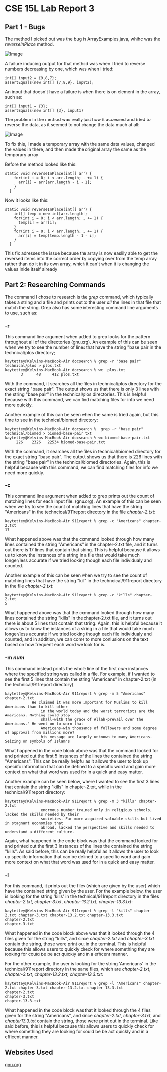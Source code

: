 # CSE 15L Lab Report 3

## Part 1 - Bugs

The method I picked out was the bug in ArrayExamples.java, whihc was the *reverseInPlace* method.

![Image](lab-3-images/reverse1.png)

A failure inducing output for that method was when I tried to reverse numbers decreasing by one, which was when I tried:

```
int[] input2 = {9,8,7};
assertEquals(new int[] {7,8,9}, input2);
```

An input that doesn't have a failure is when there is on element in the array, such as:

```
int[] input1 = {3};
assertEquals(new int[] {3}, input1);
```

The problem in the method was really just how it accessed and tried to reverse the data, as it seemed to not change the data much at all:

![Image](lab-3-images/reverse2.png)

To fix this, I made a temporary array with the same data values, changed the values in there, and then made the original array the same as the temporary array

Before the method looked like this:

```
static void reverseInPlace(int[] arr) {
    for(int i = 0; i < arr.length; i += 1) {
      arr[i] = arr[arr.length - i - 1];
    }
  }
```

Now it looks like this:

```
static void reverseInPlace(int[] arr) {
    int[] temp = new int[arr.length];
    for(int i = 0; i < arr.length; i += 1) {
      temp[i] = arr[i];
    }
    for(int i = 0; i < arr.length; i += 1) {
      arr[i] = temp[temp.length - 1 - i];
    }
  }
```
This fix adresses the issue because the array is now easlily able to get the reversed items into the correct order by copying over from the temp array rather than do it in its own array, which it can't when it is changing the values inide itself already

## Part 2: Researching Commands

The command I chose to research is the *grep* command, which typically takes a string and a file and prints out to the user *all* the lines in that file that match the string. Grep also has some interesting command line arguments to use, such as:

### -r

This command line argument when added to grep looks for the pattern throughout all of the directories (gnu.org).
An example of this can be seen when we try to see the number of lines that have the string "base pair in the technical/plos directory;

```
kaytettey@Kelvins-MacBook-Air docsearch % grep -r "base pair" technical/plos > plos.txt 
kaytettey@Kelvins-MacBook-Air docsearch % wc  plos.txt
       3      48     412 plos.txt
```
With the command, it searches all the files in technical/plos directory for the exact string "base pair". The output shows us that there is only 3 lines with the string "base pair" in the technical/plos directories. This is helpful because with this command, we can find matching files for info we need more quickly.

Another example of this can be seen when the same is tried again, but this time to see in the technical/biomed directory:

```
kaytettey@Kelvins-MacBook-Air docsearch %  grep -r "base pair" technical/biomed > biomed-base-pair.txt
kaytettey@Kelvins-MacBook-Air docsearch % wc biomed-base-pair.txt
     226    2326   22534 biomed-base-pair.txt
```
With the command, it searches all the files in technical/biomed directory for the exact string "base pair". The output shows us that there is 226 lines with the string "base pair" in the technical/biomed directories. Again, this is helpful because with this command, we can find matching files for info we need more quickly.

### -c

This command line argument when added to grep prints out the count of matching lines for each input file. (gnu.org).
An example of this can be seen when we try to see the count of matching lines that have the string "Americans" in the techncical/911report directory in the file *chapter-2.txt*:

```
kaytettey@Kelvins-MacBook-Air 911report % grep -c "Americans" chapter-2.txt
17
```
What happened above was that the command looked through how many lines contained the string "Americans" in the chapter-2.txt file, and it turns out there is 17 lines that contain that string. This is helpful because it allows us to know the instances of a string in a file that would take much longer/less accurate if we tried looking though each file individualy and counted.

Another example of this can be seen when we try to see the count of matching lines that have the string "kill" in the techncical/911report directory in the file *chapter-2.txt*:

```
kaytettey@Kelvins-MacBook-Air 911report % grep -c "kills" chapter-2.txt
5
```
What happened above was that the command looked through how many lines contained the string "kills" in the chapter-2.txt file, and it turns out there is about 5 lines that contain that string. Again, this is helpful because it allows us to know the instances of a string in a file that would take much longer/less accurate if we tried looking though each file individualy and counted, and in addition, we can come to more conlusions on the text based on how frequent each word we look for is.

### -m *num*

This command instead prints the whole line of the first *num* instances where the specified string was called in a file. 
For example, if I wanted to see the first 5 lines that contain the string "Americans" in chapter-2.txt (in the technical/911report directory)

```
kaytettey@Kelvins-MacBook-Air 911report % grep -m 5 "Americans" chapter-2.txt 
            He claimed it was more important for Muslims to kill Americans than to kill other
                in the world today and the worst terrorists are the Americans. Nothing could stop
                shall-with the grace of Allah-prevail over the Americans." He went on to warn that
                Americans-win thousands of followers and some degree of approval from millions more?
                his message are largely unknown to many Americans. Seizing on symbols of Islam's
```
What happened in the code block above was that the command looked for and printed out the first 5 instances of the lines the contained the string "Americans". This can be really helpful as it allows the user to look up speciifc information that can be defined to a specific word and gain more context on what that word was used for in a quick and easy matter.

Another example can be seen below, where I wanted to see the first 3 lines that contain the string "kills" in chapter-2.txt, while in the technical/911report directory:

```
kaytettey@Kelvins-MacBook-Air 911report % grep -m 3 "kills" chapter-2.txt 
                enormous number trained only in religious schools, lacked the skills needed by their
                societies. Far more acquired valuable skills but lived in stagnant economies that
                abroad, lacked the perspective and skills needed to understand a different culture.
```
Again, what happened in the code block was that the command looked for and printed out the first 3 instances of the lines the contained the string "kills". As said before, this can be really helpful as it allows the user to look up speciifc information that can be defined to a specific word and gain more context on what that word was used for in a quick and easy matter.

### -l

For this command, it prints out the files (which are given by the user) which have the contained string given by the user.
For the example below, the user is looking for the string 'kills' in the technical/911report directory in the files *chapter-2.txt*, *chapter-3.txt*, *chapter-13.2.txt*, *chapter-13.3.txt*:

```
kaytettey@Kelvins-MacBook-Air 911report % grep -l "kills" chapter-2.txt chapter-3.txt chapter-13.2.txt chapter-13.3.txt
chapter-2.txt
chapter-3.txt
```
What happened in the code block above was that it looked through the 4 files given for the string "kills", and since *chapter-2.txt* and *chapter-3.txt* contain the string, those were print out in the terminal. This is helpful because this allows users to quickly check for where something they are looking for could be be act quickly and in a efficent manner.

For the other example, the user is looking for the string 'Americans' in the technical/911report directory in the same files, which are *chapter-2.txt*, *chapter-3.txt*, *chapter-13.2.txt*, *chapter-13.3.txt*:

```
kaytettey@Kelvins-MacBook-Air 911report % grep -l "Americans" chapter-2.txt chapter-3.txt chapter-13.2.txt chapter-13.3.txt
chapter-2.txt
chapter-3.txt
chapter-13.3.txt
```
What happened in the code block was that it looked through the 4 files given for the string "Americans", and since *chapter-2.txt*, *chapter-3.txt*, and *chapter13.3.txt* contain the string, those were print out in the terminal. Like said before, this is helpful because this allows users to quickly check for where something they are looking for could be be act quickly and in a efficent manner.

## Websites Used
[gnu.org](https://www.gnu.org/software/grep/manual/grep.html#File-and-Directory-Selection)
